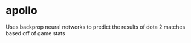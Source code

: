 # apollo
Uses backprop neural networks to predict the results of dota 2 matches based off of game stats

